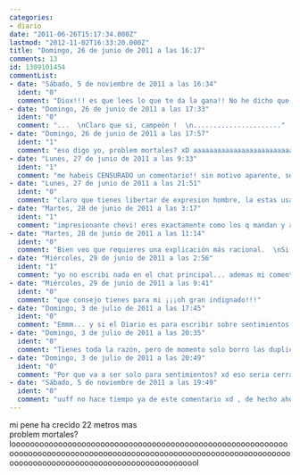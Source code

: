```yaml
---
categories:
- diario
date: "2011-06-26T15:17:34.000Z"
lastmod: "2012-11-02T16:33:20.000Z"
title: "Domingo, 26 de junio de 2011 a las 16:17"
comments: 13
id: 1309101454
commentList:
- date: "Sábado, 5 de noviembre de 2011 a las 16:34"
  ident: "0"
  comment: "Diox!!! es que lees lo que te da la gana!! No he dicho que sea solo para escribir sobre sentimientos, digo que hay muchas entradas que son un monton de letras repetidas seguidas de un xDDDDDDDDDDDDDDDDDDDD... eterno, por ejemplo, esas son las que digo que no se a que vienen, por mi tu puedes escribir todas las historias de cocos y piñas y todas las curiosidades de ciencias que te de la gana! Mientras no le des un cabezazo al teclado y le des a publicar, perfecto xD  \nAhora me entiendes??? ^___^"
- date: "Domingo, 26 de junio de 2011 a las 17:33"
  ident: "0"
  comment: "...  \nClaro que si, campeón !  \n......................"
- date: "Domingo, 26 de junio de 2011 a las 17:57"
  ident: "1"
  comment: "eso digo yo, problem mortales? xD aaaaaaaaaaaaaaaaaaaaaaaaaaaaaaaaaaaaaaaaaaaaaaaaa entrando en modo pene"
- date: "Lunes, 27 de junio de 2011 a las 9:33"
  ident: "1"
  comment: "me habeis CENSURADO un comentario!! sin motivo aparente, solo porq al creador de la página no le gustaba? q es esto? libertad de expresion ya!!"
- date: "Lunes, 27 de junio de 2011 a las 21:51"
  ident: "0"
  comment: "claro que tienes libertar de expresion hombre, la estas usando ;)"
- date: "Martes, 28 de junio de 2011 a las 3:17"
  ident: "1"
  comment: "impresionante chevi! eres exactamente como los q mandan y an mandado tanto politicos, reyes y dictadores, eso no es libertad de expresion, es censura,  y encima mandas guiños sintiendote como superior, q patetico... -.-\" , echas por tierra todo lo q dices, comento algo q no te gusta, lo borras y a eso lo llamas libertad? te dejaria las cosas un poco mas claras, pero no quiero q me fusiles por no estar de acuerdo con tus ideales..."
- date: "Martes, 28 de junio de 2011 a las 11:14"
  ident: "0"
  comment: "Bien veo que requieres una explicación más racional.  \nSi hubieras escrito lo mismo que escribiste en el chat principal, o en el foro por ejemplo, tu mensaje no habría sido borrado. Yo no elimino mensajes que no me gustan del diario, simplemente elimino los comentarios que no estan relacionados con la entrada  \n  \nEl diario es un lugar para que cada uno exprese lo que siente, o le ocurre, y los demás le aconsejen o aporten su punto de vista en los comentarios.  \nCualquier comentario que sea de otro tema irrelevante, lo elimino porque no pertenece a esta categoría  \n  \nSi quieres decir que esta web no te gusta, que te parece una mierda, o quieres expresar tu opinión sobre mi, utiliza la principal o el foro, donde si resulta apropiado hablar con libertad plena  \n  \nUn saludo"
- date: "Miércoles, 29 de junio de 2011 a las 2:56"
  ident: "1"
  comment: "yo no escribi nada en el chat principal... ademas mi comentario no era de otro tema irrelevante, no? es un gran consejo para el creador del articulo..."
- date: "Miércoles, 29 de junio de 2011 a las 9:41"
  ident: "0"
  comment: "que consejo tienes para mi ¡¡¡oh gran indignado!!!"
- date: "Domingo, 3 de julio de 2011 a las 17:45"
  ident: "0"
  comment: "Emmm... y si el Diario es para escribir sobre sentimientos y todo eso... por qué no, además de eliminar comentarios que no vienen a cuento, eliminas entradas que no vienen a cuento? o_o porque hay algunas que... tela. Puede que sean graciosas y tal, pero de las 20 o 30 y pico paginas de entradas que hay, hay un monton que no vienen a cuento... opino xD"
- date: "Domingo, 3 de julio de 2011 a las 20:35"
  ident: "0"
  comment: "Tienes toda la razón, pero de momento solo borro las duplicadas. Es difícil definir qué es una entrada válida y qué no, ya que realmente en un diario se puede escribir de todo  \n  \nSiempre y cuando tengan sentido y no sean publicitarias, suelo permitirlas"
- date: "Domingo, 3 de julio de 2011 a las 20:49"
  ident: "0"
  comment: "Por que va a ser solo para sentimientos? xd eso seria cerrar muchas de sus posibilidades, a mi de vez en cuando  me gusta poner alguna que otra curiosidad de ciencias (además de escribir VIVA MEXICO y LAS PIíƒâ€˜AS NOS DEVORARAN, LOS COCOS OS PROTEGERAN sin parar xd)"
- date: "Sábado, 5 de noviembre de 2011 a las 19:49"
  ident: "0"
  comment: "uuff no hace tiempo ya de este comentario xd , de hecho ahora releo mis propios comentarios y no los reconozco xd"
---
```


mi pene ha crecido 22 metros mas  
problem mortales?  
loooooooooooooooooooooooooooooooooooooooooooooooooooooooooooooooooooooooooooooooooooooooooooooooooooooooooooooooooooooooooooooooooooooooooooooooooooooooooooooool